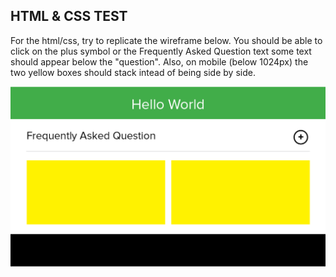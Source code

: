 ## HTML & CSS TEST

For the html/css, try to replicate the wireframe below. You should be able to
click on the plus symbol or the Frequently Asked Question text some text should 
appear below the "question". Also, on mobile (below 1024px) the two yellow boxes
should stack intead of being side by side.

![Wirefram Image](https://github.com/NeoCodesOracle/Rootid_Tests/blob/master/html-css/images/Rootid_Test.png)